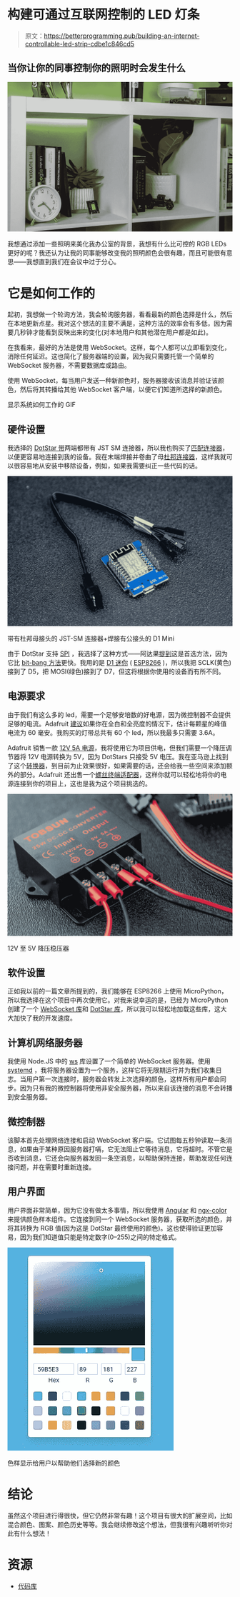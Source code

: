 # 构建可通过互联网控制的 LED 灯条

> 原文：<https://betterprogramming.pub/building-an-internet-controllable-led-strip-cdbe1c846cd5>

## 当你让你的同事控制你的照明时会发生什么

![](img/f6f136a3a4e477ffea9ee4511b6b1822.png)

我想通过添加一些照明来美化我办公室的背景，我想有什么比可控的 RGB LEDs 更好的呢？我还认为让我的同事能够改变我的照明颜色会很有趣，而且可能很有意思——我想直到我们在会议中过于分心。

# 它是如何工作的

起初，我想做一个轮询方法，我会轮询服务器，看看最新的颜色选择是什么，然后在本地更新点星。我对这个想法的主要不满是，这种方法的效率会有多低，因为需要几秒钟才能看到反映出来的变化(对本地用户和其他潜在用户都是如此)。

在我看来，最好的方法是使用 WebSocket。这样，每个人都可以立即看到变化，消除任何延迟。这也简化了服务器端的设置，因为我只需要托管一个简单的 WebSocket 服务器，不需要数据库或路由。

使用 WebSocket，每当用户发送一种新颜色时，服务器接收该消息并验证该颜色，然后将其转播给其他 WebSocket 客户端，以便它们知道所选择的新颜色。

显示系统如何工作的 GIF

## 硬件设置

我选择的 [DotStar 带](https://www.adafruit.com/product/2240?length=1)两端都带有 JST SM 连接器，所以我也购买了[匹配连接器](https://www.adafruit.com/product/578)，以便更容易地连接到我的设备。我在末端焊接并卷曲了母[杜邦连接器](https://www.mattmillman.com/why-do-we-call-these-dupont-connectors/)，这样我就可以很容易地从安装中移除设备，例如，如果我需要纠正一些代码的话。

![](img/38cd4ade6a6f274f6ef1f9c53b243586.png)

带有杜邦母接头的 JST-SM 连接器+焊接有公接头的 D1 Mini

由于 DotStar 支持 [SPI](https://learn.sparkfun.com/tutorials/serial-peripheral-interface-spi/all) ，我选择了这种方式——阿达果[提到](https://learn.adafruit.com/adafruit-dotstar-leds/python-circuitpython#python-computer-wiring-3004880)这是首选方法，因为它比 [bit-bang 方法](https://circuitdigest.com/article/introduction-to-bit-banging-spi-communication-in-arduino-via-bit-banging)更快。我用的是 [D1 迷你](https://diyi0t.com/esp8266-wemos-d1-mini-tutorial/) ( [ESP8266](https://medium.com/@makvoid/experimenting-with-esp32-esp8266-microcontrollers-1a6e27ef15ca) )，所以我把 SCLK(黄色)接到了 D5，把 MOSI(绿色)接到了 D7，但这将根据你使用的设备而有所不同。

## 电源要求

由于我们有这么多的 led，需要一个足够安培数的好电源，因为微控制器不会提供足够的电流。Adafruit [建议](https://learn.adafruit.com/adafruit-dotstar-leds/power-and-connections#powering-dotstar-leds-3004522)如果你在全白和全亮度的情况下，估计每颗星的峰值电流为 60 毫安。我购买的灯带总共有 60 个 led，所以我最多只需要 3.6A。

Adafruit 销售一款 [12V 5A 电源](https://www.adafruit.com/product/352)，我将使用它为项目供电，但我们需要一个降压调节器将 12V 电源转换为 5V，因为 DotStars 只接受 5V 电压。我在亚马逊上找到了这个[转换器](https://www.amazon.com/gp/product/B00J3MHT1E/)，到目前为止效果很好，如果需要的话，还会给我一些空间来添加额外的部分。Adafruit 还出售一个[螺丝终端适配器](https://www.adafruit.com/product/368)，这样你就可以轻松地将你的电源连接到你的项目上，这也是我为这个项目挑选的。

![](img/a141de216f3ceac0e3e6dc8a37f2c842.png)

12V 至 5V 降压稳压器

## 软件设置

正如我以前的一篇文章所提到的，我们能够在 ESP8266 上使用 MicroPython，所以我选择在这个项目中再次使用它。对我来说幸运的是，已经为 MicroPython 创建了一个 [WebSocket 库](https://github.com/danni/uwebsockets)和 [DotStar 库](https://github.com/mattytrentini/micropython-dotstar)，所以我可以轻松地加载这些库，这大大加快了我的开发速度。

## 计算机网络服务器

我使用 Node.JS 中的 [ws](https://www.npmjs.com/package/ws) 库设置了一个简单的 WebSocket 服务器。使用 [systemd](https://www.freedesktop.org/wiki/Software/systemd/) ，我将服务器设置为一个服务，这样它将无限期运行并为我们收集日志。当用户第一次连接时，服务器会转发上次选择的颜色，这样所有用户都会同步。因为只有我的微控制器将使用非安全服务器，所以来自该连接的消息不会转播到安全服务器。

## 微控制器

该脚本首先处理网络连接和启动 WebSocket 客户端。它试图每五秒钟读取一条消息，如果由于某种原因服务器打嗝，它无法阻止它等待消息，它将超时。不管它是否收到消息，它还会向服务器发回一条空消息，以帮助保持连接，帮助发现任何连接问题，并在需要时重新连接。

## 用户界面

用户界面非常简单，因为它没有做太多事情，所以我使用 [Angular](https://angular.io/) 和 [ngx-color](https://www.npmjs.com/package/ngx-color) 来提供颜色样本组件。它连接到同一个 WebSocket 服务器，获取所选的颜色，并将其转换为 RGB 值(因为这是 DotStar 最终使用的颜色)。这也使得验证更加容易，因为我们知道值只能是特定数字(0–255)之间的特定格式。

![](img/14d2ffcf58b3d1e7192581d934ca0fd6.png)

色样显示给用户以帮助他们选择新的颜色

# 结论

虽然这个项目进行得很快，但它仍然非常有趣！这个项目有很大的扩展空间，比如混合颜色、图案、颜色历史等等。我会继续修改这个想法，但我很有兴趣听听你对此有什么想法！

# 资源

*   [代码库](https://github.com/makvoid/Blog-Articles/tree/main/Interactive-LED-Strip)